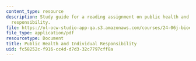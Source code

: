 ```yaml
---
content_type: resource
description: Study guide for a reading assignment on public health and individual
  responsibility.
file: https://ol-ocw-studio-app-qa.s3.amazonaws.com/courses/24-06j-bioethics-spring-2009/fc58252cf916cc4dd7d332c7797cff8a_MIT24_06Js09_study24.pdf
file_type: application/pdf
resourcetype: Document
title: Public Health and Individual Responsibility
uid: fc58252c-f916-cc4d-d7d3-32c7797cff8a
---
```

